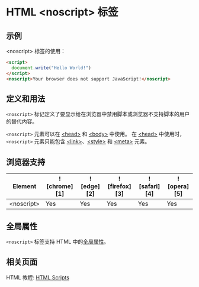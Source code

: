 HTML \<noscript> 标签
===

## 示例

\<noscript> 标签的使用：

```html idoc:preview:iframe
<script>
  document.write("Hello World!")
</script>
<noscript>Your browser does not support JavaScript!</noscript>
```

## 定义和用法

`<noscript>` 标记定义了要显示给在浏览器中禁用脚本或浏览器不支持脚本的用户的替代内容。

`<noscript>` 元素可以在 [\<head>](./head.md) 和 [\<body>](./body.md) 中使用。 在 [\<head>](./head.md) 中使用时，`<noscript>` 元素只能包含 [\<link>](./link.md)、[\<style>](./style.md) 和 [\<meta>](./meta.md) 元素。

## 浏览器支持

| Element | ![chrome][1] | ![edge][2] | ![firefox][3] | ![safari][4] | ![opera][5] |
| ------- | --- | --- | --- | --- | --- |
| \<noscript> | Yes | Yes | Yes | Yes | Yes |

## 全局属性

`<noscript>` 标签支持 HTML 中的[全局属性](../reference/standardattributes.md)。


## 相关页面

HTML 教程: [HTML Scripts](../tutorial/scripts.md)
